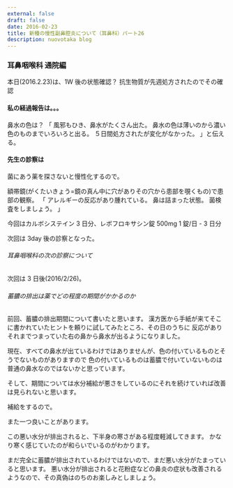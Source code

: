```yaml
---
external: false
draft: false
date: 2016-02-23
title: 新種の慢性副鼻腔炎について（耳鼻科）パート26
description: nuovotaka blog
---
```


### 耳鼻咽喉科 通院編

本日(2016.2.23)は、1W 後の状態確認？
抗生物質が先週処方されたのでその確認

#### 私の経過報告は。。。

鼻水の色は？
「
風邪もひき、鼻水がたくさん出た。
鼻水の色は薄いのから濃い色のものまでいろいろと出る。
５日間処方されたが変化がなかった。
」と伝える。

#### 先生の診察は

菌にあう薬を探さないと慢性化するので。

額帯鏡(がくたいきょう=鏡の真ん中に穴がありその穴から患部を覗くもの)で患部の観察。
「
アレルギーの反応があり腫れている。
鼻は詰まった状態。
菌検査をしましょう。
」

今回はカルボシステイン 3 日分、レボフロキサシン錠 500mg 1 錠/日 - 3 日分

次回は 3day 後の診察となった。

###### 耳鼻咽喉科の次の診察について

次回は 3 日後(2016/2/26)。

###### 蓄膿の排出は薬でどの程度の期間がかかるのか

前回、蓄膿の排出期間について書いたと思います。
漢方医から手紙が来てそこに書かれていたヒントを頼りに試してみたところ、その日のうちに
反応がありそれまでつまっていた右の鼻から鼻水が出るようになりました。

現在、すべての鼻水が出ているわけではありませんが、色の付いているものとそうでないものがありますので
色の付いているものは蓄膿で付いていないものは普通の鼻水なのではないかと思っています。

そして、期間については水分補給が悪さをしているのにそれを続けていれば改善は見られないと思います。

補給をするので。

また一つ良いことがあります。

この悪い水分が排出されると、下半身の寒さがある程度軽減してきます。
かなり寒く感じていたのが和らいでいるのがわかります。

まだ完全に蓄膿が排出されているわけではないので、まだ悪い水分がたまっていると思います。
悪い水分が排出されると花粉症などの鼻炎の症状も改善されるようなので、その真偽はのちのお楽しみとしましょう。

